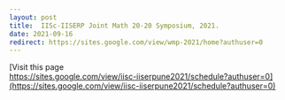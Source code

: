 ```yaml
---
layout: post
title:  IISc-IISERP Joint Math 20-20 Symposium, 2021.
date: 2021-09-16
redirect: https://sites.google.com/view/wmp-2021/home?authuser=0
---
```


[Visit this page <br>
https://sites.google.com/view/iisc-iiserpune2021/schedule?authuser=0](https://sites.google.com/view/iisc-iiserpune2021/schedule?authuser=0)